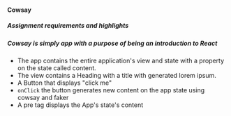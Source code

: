 #### Cowsay

##### Assignment requirements and highlights
##### Cowsay is simply app with a purpose of being an introduction to React

* The app contains the entire application's view and state with a property on the state called content.
* The view contains a Heading with a title with generated lorem ipsum.
* A Button that displays "click me"
* `onClick` the button generates new content on the app state using cowsay and faker
* A pre tag displays the App's state's content
